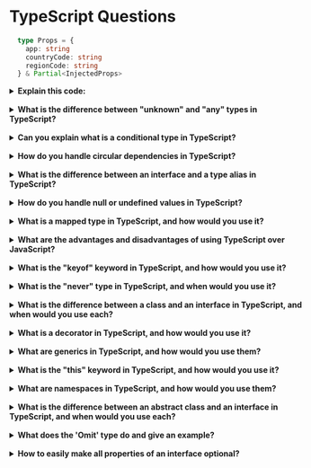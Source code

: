 
# TypeScript Questions

<style>
  
  summary {
    /* background-color: #fff; */
    font-weight: bold;
    width: 104%;
  }
  details {
    margin-bottom: 1rem;
  }
</style>

```ts
  type Props = {
    app: string
    countryCode: string
    regionCode: string
  } & Partial<InjectedProps>
  ```
<details>
  <summary>Explain this code:</summary><br />

This code defines a type called `Props`, which is an object that has the following properties:

`app`: a string
`countryCode`: a string
`regionCode`: a string

In addition to these properties, `Props` can also have some or all of the properties defined in the `InjectedProps` type. The `&` symbol indicates that `Props` is a "intersection type" that combines the properties of the object on the left with the properties of the `Partial<InjectedProps>` object on the right. The `Partial<T>` type is a utility provided by TypeScript that creates a new type from an existing type `T` by making all of its properties optional. This allows the properties defined in `InjectedProps` to be either present or absent in objects of type `Props`.
</details>

<details>
  <summary>What is the difference between "unknown" and "any" types in TypeScript?</summary><br />
  While "any" type allows any value to be assigned to it, "unknown" type is stricter as it does not allow any operations to be performed on it until it has been narrowed down to a more specific type.
</details>
<details>
  <summary>Can you explain what is a conditional type in TypeScript?</summary><br />
  Conditional types allow you to define types based on conditions. This can be useful in creating more flexible and reusable types that can adapt to different situations.
</details>
<details>
  <summary>How do you handle circular dependencies in TypeScript?</summary><br />
  Circular dependencies can be tricky to handle in TypeScript, but one solution is to use the "import type" syntax, which allows you to import types without actually importing the module itself.
</details>
<details>
  <summary>What is the difference between an interface and a type alias in TypeScript?</summary><br />
  Both interfaces and type aliases can be used to define custom types in TypeScript, but there are some differences between them. One key difference is that interfaces can be extended or implemented by other interfaces or classes, while type aliases cannot.
</details>
<details>
  <summary>How do you handle null or undefined values in TypeScript?</summary><br />
  One way to handle null or undefined values is to use the "non-null assertion operator" (!) or the "optional chaining" (?.) operator, which can help prevent null or undefined errors at runtime.
</details>

<details>
  <summary>What is a mapped type in TypeScript, and how would you use it?</summary><br />
  A mapped type in TypeScript is a way to create a new type by transforming each property of an existing type. You can use a mapped type to create a new type with all properties optional or readonly, or to add or remove properties from an existing type, among other things. For example, you can create a new type that has all the properties of an existing type, but with all the property values wrapped in a Promise, using the following mapped type syntax: `type Async<T> = { [P in keyof T]: Promise<T[P]> }`.
</details>
<details>
  <summary>What are the advantages and disadvantages of using TypeScript over JavaScript?</summary><br />
  Advantages of using TypeScript over JavaScript include stronger typing, better error checking and debugging, and improved tooling and code intelligence. Disadvantages can include a steeper learning curve, increased complexity, and potentially slower development time due to additional typing and compilation requirements.
</details>
<details>
  <summary>What is the "keyof" keyword in TypeScript, and how would you use it?</summary><br />
  The "keyof" keyword in TypeScript is used to get the union type of all the keys in an object. You can use the "keyof" keyword to create more generic and reusable functions that operate on objects and their properties. For example, you can create a function that takes an object and a key, and returns the value of that key from the object, using the following syntax: `function getProperty<T, K extends keyof T>(obj: T, key: K): T[K] { return obj[key]; }`.
</details>
<details>
  <summary>What is the "never" type in TypeScript, and when would you use it?</summary><br />
  The "never" type in TypeScript represents a value that can never occur. It can be used as a return type for functions that always throw an error or never return, or as a way to eliminate unreachable code in control flow analysis. For example, you can create a function that always throws an error and returns a value of type "never" using the following syntax: `function throwError(message: string): never { throw new Error(message); }`.
</details>
<details>
  <summary>What is the difference between a class and an interface in TypeScript, and when would you use each?</summary><br />
  A class in TypeScript is a blueprint for creating objects that have both data and behavior, while an interface is a contract that defines the shape and structure of an object. You would use a class when you need to create objects with specific behavior and methods, while you would use an interface when you need to define the structure of an object that may be implemented by multiple classes. In general, classes are used more often than interfaces in TypeScript.
</details>

<details>
  <summary>What is a decorator in TypeScript, and how would you use it?</summary><br />
  A decorator in TypeScript is a function that can be used to modify the behavior of a class, method, or property. You can use decorators to add metadata to a class or its members, to transform or enhance the functionality of a class or its members, or to instrument or log the behavior of a class or its members at runtime. For example, you can create a decorator that logs the arguments and return value of a method using the following syntax: `function log(target: any, propertyKey: string, descriptor: PropertyDescriptor) { const originalMethod = descriptor.value; descriptor.value = function(...args: any[]) { const result = originalMethod.apply(this, args); console.log(`Calling ${propertyKey} with arguments ${args} returned ${result}`); return result; }; }`.
</details>
<details>
  <summary>What are generics in TypeScript, and how would you use them?</summary><br />
  Generics in TypeScript allow you to create functions, classes, and interfaces that can work with a variety of data types, without specifying the actual data types until the function, class, or interface is used. You can use generics to create more flexible and reusable code, and to enforce type safety at compile time. For example, you can create a function that takes an array of any type and returns a new array with the same elements in reverse order, using the following generic syntax: `function reverse<T>(arr: T[]): T[] { return arr.reverse(); }`.
</details>
<details>
  <summary>What is the "this" keyword in TypeScript, and how would you use it?</summary><br />
  The "this" keyword in TypeScript refers to the current object or context in which a function is executed. You can use the "this" keyword to access or modify properties and methods of the current object, to chain method calls together, or to pass the current object as a parameter to other functions or methods. For example, you can create a class with a method that uses the "this" keyword to access and modify the properties of the current object, using the following syntax: `class MyClass { private _value: number = 0; public increment(): void { this._value++; } public getValue(): number { return this._value; } }`.
</details>
<details>
  <summary>What are namespaces in TypeScript, and how would you use them?</summary><br />
  Namespaces in TypeScript allow you to group related code into a single, logical unit, and to prevent naming conflicts between different parts of your code. You can use namespaces to organize your code into modules or libraries, and to control the visibility and accessibility of different parts of your code. For example, you can create a namespace that contains a class, an interface, and a function, using the following syntax: `namespace MyNamespace { export class MyClass {} export interface MyInterface {} export function myFunction() {} }`.
</details>
<details>
  <summary>What is the difference between an abstract class and an interface in TypeScript, and when would you use each?</summary><br />
  An abstract class in TypeScript is a class that cannot be instantiated directly, and that may contain abstract methods or properties that must be implemented by its subclasses. An interface in TypeScript is a contract that defines the structure and behavior of an object, but does not provide any implementation details. 
You would use an abstract class when you need to create a base class that contains common functionality for its subclasses, and when you want to enforce certain behaviors or requirements for its subclasses. Abstract classes can contain both abstract and non-abstract methods and properties, and can also provide default implementations for some methods or properties.

You would use an interface when you need to define a contract that can be implemented by multiple classes, but that does not provide any implementation details. Interfaces can only contain method and property signatures, and cannot provide any implementation code. Interfaces are useful for creating loosely-coupled systems that can be easily extended and maintained, and for enforcing type compatibility between different parts of your code.

In general, you would use an abstract class when you want to provide a default implementation for some methods or properties, or when you want to create a hierarchy of related classes with a shared behavior. You would use an interface when you want to define a contract that can be implemented by multiple unrelated classes, or when you want to create a flexible and extensible system that can be easily adapted to changing requirements or use cases.
</details>
<details>
  <summary>What does the 'Omit' type do and give an example?</summary><br />
  The Omit type in TypeScript allows you to create a new type by omitting certain properties from an existing type. It takes two type parameters: the first is the type you want to create a new type from, and the second is a union type of string literal types representing the names of the properties you want to omit.

Here's an example:

```ts
interface Person {
  name: string;
  age: number;
  email: string;
  address: string;
}

type PersonWithoutEmail = Omit<Person, 'email'>;

const person: PersonWithoutEmail = {
  name: 'John',
  age: 30,
  address: '123 Main St.'
};

```

In this example, we define an interface Person with four properties: name, age, email, and address. We then use the Omit type to create a new type PersonWithoutEmail by omitting the email property from the Person type. Finally, we create a variable person of type PersonWithoutEmail, which only has the name, age, and address properties.

The Omit type can be useful when you want to create a new type that is similar to an existing type, but with some properties omitted. This can help you avoid duplicating code or creating similar types manually, and can also help you ensure type safety by preventing you from accidentally accessing or modifying properties that should not be present in a certain context.

</details>

<details>
  <summary>How to easily make all properties of an interface optional?</summary><br>
In TypeScript, you can easily make all properties of an interface optional using the Partial utility type. The Partial type takes an interface as a type parameter, and returns a new type with all properties of the original interface made optional.

Here's an example:

```ts
interface Person {
  name: string;
  age: number;
  email: string;
  address: string;
}

type PartialPerson = Partial<Person>;

const person: PartialPerson = {
  name: 'John'
};
```

In this example, we define an interface Person with four properties: name, age, email, and address. We then use the Partial type to create a new type PartialPerson by making all properties of the Person type optional. Finally, we create a variable person of type PartialPerson, which only has the name property.

The Partial type can be useful when you want to create a new type that has some or all properties of an existing type made optional. This can be especially useful when working with forms or APIs, where you may not always have all of the information available, or when you want to provide flexibility in the types of objects that can be created or manipulated in your code.

</details>